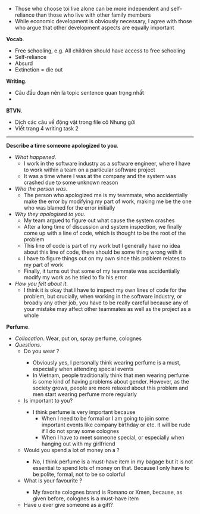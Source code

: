 * Those who choose toi live alone can be more independent and self-reliance than those who live with other family members
* While economic development is obviously necessary, I agree with those who argue that other development aspects are equally important

**Vocab**.
* Free schooling, e.g. All children should have access to free schooling
* Self-reliance
* Absurd
* Extinction = die out

**Writing**.
* Câu đầu đoạn nên là topic sentence quan trọng nhất
* 

**BTVN**.
* Dịch các câu về động vật trong file cô Nhung gửi
* Viết trang 4 writing task 2

---

**Describe a time someone apologized to you**.
* *What happened*.
    * I work in the software industry as a software engineer, where I have to work within a team on a particular software project
    * It was a time where I was at the company and the system was crashed due to some unknown reason
* *Who the person was*.
    * The person who apologized me is my teammate, who accidentially make the error by modifying my part of work, making me be the one who was blamed for the error initially
* *Why they apologised to you*.
    * My team argued to figure out what cause the system crashes
    * After a long time of discussion and system inspection, we finally come up with a line of code, which is thought to be the root of the problem
    * This line of code is part of my work but I generally have no idea about this line of code, there should be some thing wrong with it
    * I have to figure things out on my own since this problem relates to my part of work
    * Finally, it turns out that some of my teammate was accidentially modify my work as he tried to fix his error
* *How you felt about it*.
    * I think it is okay that I have to inspect my own lines of code for the problem, but crucially, when working in the software industry, or broadly any other job, you have to be really careful because any of your mistake may affect other teammates as well as the project as a whole

**Perfume**.
* *Collocation*. Wear, put on, spray perfume, colognes
* *Questions*.
    * Do you wear <noun>?
        * Obviously yes, I personally think wearing perfume is a must, especially when attending special events
        * In Vietnam, people traditionally think that men wearing perfume is some kind of having problems about gender. However, as the society grows, people are more relaxed about this problem and men start wearing perfume more regularly
    * Is <noun> important to you?
        * I think perfume is very important because
            * When I need to be formal or I am going to join some important events like company birthday or etc. it will be rude if I do not spray some colognes
            * When I have to meet someone special, or especially when hanging out with my girlfriend
    * Would you spend a lot of money on a <noun>?
        * No, I think perfume is a must-have item in my bagage but it is not essential to spend lots of money on that. Because I only have to be polite, formal, not to be so colorful
    * What is your favourite <noun>?
        * My favorite colognes brand is Romano or Xmen, because, as given before, colognes is a must-have item
    * Have u ever give someone <noun> as a gift?
